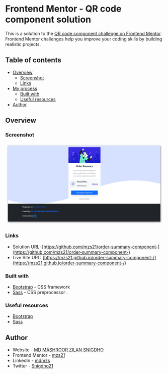 # Frontend Mentor - QR code component solution

This is a solution to the [QR code component challenge on Frontend Mentor](https://www.frontendmentor.io/challenges/order-summary-component-QlPmajDUj). Frontend Mentor challenges help you improve your coding skills by building realistic projects.

## Table of contents

- [Overview](#overview)
  - [Screenshot](#screenshot)
  - [Links](#links)
- [My process](#my-process)
  - [Built with](#built-with)
  - [Useful resources](#useful-resources)
- [Author](#author)

## Overview

### Screenshot

![](./images/order-summary-component-screenshot.png)

### Links

- Solution URL: [https://github.com/mzs21/order-summary-component-](https://github.com/mzs21/order-summary-component-)
- Live Site URL: [https://mzs21.github.io/order-summary-component-/](https://mzs21.github.io/order-summary-component-/)

### Built with

- [Bootstrap](https://getbootstrap.com/) - CSS framework
- [Sass](https://sass-lang.com/) - CSS preprocessor
  .

### Useful resources

- [Bootstrap](https://getbootstrap.com/)
- [Sass](https://sass-lang.com/)

## Author

- Website - [MD MASHROOR ZILAN SNIGDHO](https://github.com/mzs21)
- Frontend Mentor - [mzs21](https://www.frontendmentor.io/profile/mzs21)
- LinkedIn - [mdmzs](https://www.linkedin.com/in/mdmzs/)
- Twitter - [Snigdho21](https://twitter.com/Snigdho21)
